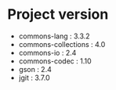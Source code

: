 # Project version

 * commons-lang : 3.3.2
 * commons-collections : 4.0
 * commons-io : 2.4
 * commons-codec : 1.10
 * gson : 2.4
 * jgit : 3.7.0
